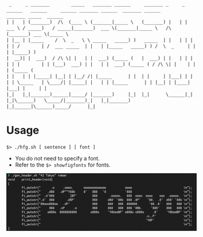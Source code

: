 ```
 _     _ _______        _____   _______ ______     _______ _     _ ______   ______     ______ _______ ______  _______ ______         _______ _____  ______  
| |   | (_______)  /\  (____ \ (_______|_____ \   (_______) |   | |  ___ \ / _____)   / _____|_______)  ___ \(_______|_____ \   /\  (_______) ___ \(_____ \ 
| |__ | |_____    /  \  _   \ \ _____   _____) )   _____  | |   | | |   | | /        | /  ___ _____  | |   | |_____   _____) ) /  \  _     | |   | |_____) )
|  __)| |  ___)  / /\ \| |   | |  ___) (_____ (   |  ___) | |   | | |   | | |        | | (___)  ___) | |   | |  ___) (_____ ( / /\ \| |    | |   | (_____ ( 
| |   | | |_____| |__| | |__/ /| |_____      | |  | |     | |___| | |   | | \_____   | \____/| |_____| |   | | |_____      | | |__| | |____| |___| |     | |
|_|   |_|_______)______|_____/ |_______)     |_|  |_|      \______|_|   |_|\______)   \_____/|_______)_|   |_|_______)     |_|______|\______)_____/      |_|
```

# Usage
```
$> ./hfg.sh [ sentence ] [ font ]
```

- You do not need to specify a font.
- Refer to the `$> showfigfonts` for fonts.

![sample](https://github.com/tharaguc/Header_function_generator/blob/images/sample2.png)